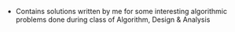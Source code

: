 - Contains solutions written by me for some interesting algorithmic problems done during class of Algorithm, Design & Analysis
